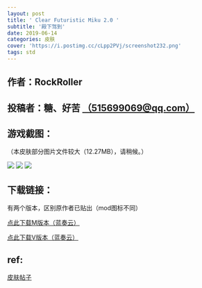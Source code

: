 ```yaml
---
layout: post
title: ' Clear Futuristic Miku 2.0 '
subtitle: '殿下驾到'
date: 2019-06-14
categories: 皮肤
cover: 'https://i.postimg.cc/cLpp2PVj/screenshot232.png'
tags: std
---
```


## 作者：RockRoller

## 投稿者：糖、好苦 [（515699069@qq.com）](mailto:515699069@qq.com)
 
## 游戏截图：

（本皮肤部分图片文件较大（12.27MB），请稍候。）

<img src="https://i.postimg.cc/T358kTHg/screenshot231.png">

<img src="https://i.postimg.cc/cLpp2PVj/screenshot232.png">

<img src="https://i.postimg.cc/zv2MjQCx/screenshot246.png">


## 下载链接：

有两个版本，区别原作者已贴出（mod图标不同）


[点此下载M版本（蓝奏云）](https://www.lanzous.com/i4k989a)

[点此下载V版本（蓝奏云）](https://www.lanzous.com/i4k98cd)

## ref:

[皮肤帖子](https://osu.ppy.sh/community/forums/topics/680124)

